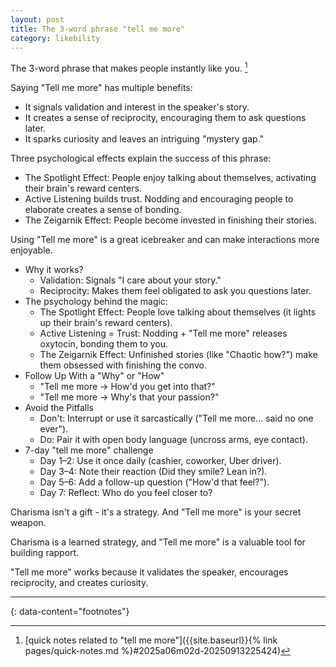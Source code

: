 ```yaml
---
layout: post
title: The 3-word phrase "tell me more"
category: likebility
---
```


The 3-word phrase that makes people instantly like you. [^1]

Saying "Tell me more" has multiple benefits:
- It signals validation and interest in the speaker's story.
- It creates a sense of reciprocity, encouraging them to ask questions later.
- It sparks curiosity and leaves an intriguing "mystery gap."

Three psychological effects explain the success of this phrase:
- The Spotlight Effect: People enjoy talking about themselves, activating their brain's reward centers.
- Active Listening builds trust. Nodding and encouraging people to elaborate creates a sense of bonding.
- The Zeigarnik Effect: People become invested in finishing their stories.

Using "Tell me more" is a great icebreaker and can make interactions more enjoyable.

- Why it works?
  - Validation: Signals "I care about your story."
  - Reciprocity: Makes them feel obligated to ask you questions later.
- The psychology behind the magic:
  - The Spotlight Effect: People love talking about themselves (it lights up their brain's reward centers).
  - Active Listening = Trust: Nodding + "Tell me more" releases oxytocin, bonding them to you.
  - The Zeigarnik Effect: Unfinished stories (like "Chaotic how?") make them obsessed with finishing the convo.
- Follow Up With a "Why" or "How"
  - "Tell me more → How'd you get into that?"
  - "Tell me more → Why's that your passion?"
- Avoid the Pitfalls
  - Don't: Interrupt or use it sarcastically ("Tell me more… said no one ever").
  - Do: Pair it with open body language (uncross arms, eye contact).
- 7-day "tell me more" challenge
  - Day 1–2: Use it once daily (cashier, coworker, Uber driver).
  - Day 3–4: Note their reaction (Did they smile? Lean in?).
  - Day 5–6: Add a follow-up question ("How'd that feel?").
  - Day 7: Reflect: Who do you feel closer to?

Charisma isn't a gift - it's a strategy. And "Tell me more" is your secret weapon.

Charisma is a learned strategy, and "Tell me more" is a valuable tool for building rapport.

"Tell me more" works because it validates the speaker, encourages reciprocity, and creates curiosity.

---
{: data-content="footnotes"}

[^1]: [quick notes related to "tell me more"]({{site.baseurl}}{% link pages/quick-notes.md %}#2025a06m02d-20250913225424)

